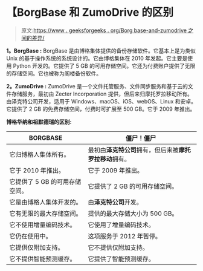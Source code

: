 # 【BorgBase 和 ZumoDrive 的区别

> 原文:[https://www . geeksforgeeks . org/Borg base-and-zumodrive 之间的差异/](https://www.geeksforgeeks.org/difference-between-borgbase-and-zumodrive/)

**1。BorgBase :**
BorgBase 是由博格集体提供的备份存储软件。它基本上是为类似 Unix 的基于操作系统的系统设计的。它由博格集体在 2010 年发起。它主要是使用 Python 开发的。它提供了 5 GB 的可用存储空间。它还为付费账户提供了无限的存储空间。它也被称为阁楼备份软件。

**2。ZumoDrive :**
ZumoDrive 是一个文件托管服务、文件同步服务和基于云的文件存储服务，最初由 Zecter Incorporation 提供，但后来归摩托罗拉移动所有。由泽克特公司开发，适用于 Windows、macOS、iOS、webOS、Linux 和安卓。它提供了 2 GB 的免费存储空间，付费时可扩展至 500 GB。它于 2009 年推出。

**博格华纳和祖默德瑞的区别:**

<center>

| BORGBASE | 僵尸！僵尸 |
| --- | --- |
| 它归博格人集体所有。 | 最初由**泽克特公司**拥有，但后来被**摩托罗拉移动**拥有。 |
| 它于 2010 年推出。 | 它于 2009 年推出。 |
| 它提供了 5 GB 的可用存储空间。 | 它提供了 2 GB 的可用存储空间。 |
| 它是由博格人集体开发的。 | 由**泽克特公司**开发。 |
| 它有无限的最大存储空间。 | 提供的最大存储大小为 500 GB。 |
| 它不使用增量编码技术。 | 它使用了增量编码技术。 |
| 它仍在使用中。 | 这项服务于 2012 年暂停。 |
| 它提供仅附加支持。 | 它不提供仅附加支持。 |
| 它不提供智能预测缓存。 | 它提供了智能预测缓存。 |

</center>